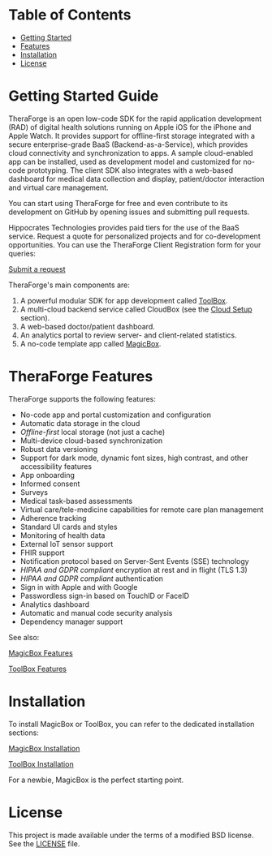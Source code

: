 # Table of Contents
* [Getting Started](#GettingStarted)
* [Features](#Features)
* [Installation](#Installation)
* [License](#License)

# Getting Started Guide<a name="GettingStarted"></a>

TheraForge is an open low-code SDK for the rapid application development (RAD) of digital health solutions running on Apple iOS for the iPhone and Apple Watch.
It provides support for offline-first storage integrated with a secure enterprise-grade BaaS (Backend-as-a-Service), which provides cloud connectivity and synchronization to apps.
A sample cloud-enabled app can be installed, used as development model and customized for no-code prototyping.
The client SDK also integrates with a web-based dashboard for medical data collection and display, patient/doctor interaction and virtual care management.

You can start using TheraForge for free and even contribute to its development on GitHub by opening issues and submitting pull requests.

Hippocrates Technologies provides paid tiers for the use of the BaaS service. Request a quote for personalized projects and for co-development opportunities. You can use the TheraForge Client Registration form for your queries:

[Submit a request](https://docs.google.com/forms/d/e/1FAIpQLSfYDEx-Cnja_YE6iUFs08pxxLThlV76TAJ2uB7ymuUXbky9iA/viewform)

TheraForge's main components are:

1. A powerful modular SDK for app development called [ToolBox](../../../OTFToolBox).
2. A multi-cloud backend service called CloudBox (see the [Cloud Setup](../../../OTFToolBox) section).
3. A web-based doctor/patient dashboard.
4. An analytics portal to review server- and client-related statistics.
5. A no-code template app called [MagicBox](../../../OTFMagicBox).

# TheraForge Features <a name="Features"></a>

TheraForge supports the following features:

* No-code app and portal customization and configuration
* Automatic data storage in the cloud
* *Offline-first* local storage (not just a cache)
* Multi-device cloud-based synchronization
* Robust data versioning
* Support for dark mode, dynamic font sizes, high contrast, and other accessibility features
* App onboarding
* Informed consent
* Surveys
* Medical task-based assessments
* Virtual care/tele-medicine capabilities for remote care plan management
* Adherence tracking
* Standard UI cards and styles
* Monitoring of health data
* External IoT sensor support
* FHIR support
* Notification protocol based on Server-Sent Events (SSE) technology
* *HIPAA and GDPR compliant* encryption at rest and in flight (TLS 1.3)
* *HIPAA and GDPR compliant* authentication
* Sign in with Apple and with Google
* Passwordless sign-in based on TouchID or FaceID
* Analytics dashboard
* Automatic and manual code security analysis
* Dependency manager support

See also:

[MagicBox Features](../../../OTFMagicBox#Features)

[ToolBox Features](../../../OTFToolBox#Features)

# Installation <a name="Installation"></a>

To install MagicBox or ToolBox, you can refer to the dedicated installation sections:

[MagicBox Installation](../../../OTFMagicBox#Installation)

[ToolBox Installation](../../../OTFToolBox#Installation)

For a newbie, MagicBox is the perfect starting point.

# License <a name="License"></a>

This project is made available under the terms of a modified BSD license. See the [LICENSE](../../../OTFToolBox/blob/main/LICENSE.md) file.
